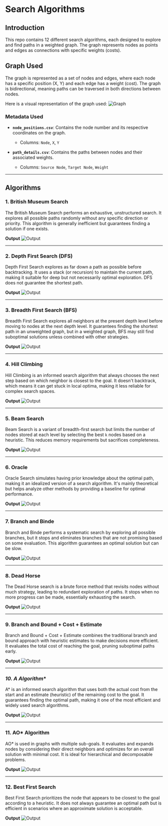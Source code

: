 # **Search Algorithms**

## **Introduction**
This repo contains 12 different search algorithms, each designed to explore and find paths in a weighted graph. The graph represents nodes as points and edges as connections with specific weights (costs). 

## **Graph Used**
The graph is represented as a set of nodes and edges, where each node has a specific position (X, Y) and each edge has a weight (cost). The graph is bidirectional, meaning paths can be traversed in both directions between nodes.

Here is a visual representation of the graph used:
![Graph]("Search_Algorithms/metaData/tree_visualization.png")

### **Metadata Used**

- **`node_positions.csv`**: Contains the node number and its respective coordinates on the graph.
  - Columns: `Node`, `X`, `Y`
  
- **`path_details.csv`**: Contains the paths between nodes and their associated weights.
  - Columns: `Source Node`, `Target Node`, `Weight`

---

## **Algorithms**

### **1. British Museum Search**
The British Museum Search performs an exhaustive, unstructured search. It explores all possible paths randomly without any specific direction or priority. This algorithm is generally inefficient but guarantees finding a solution if one exists.

**Output**
![Output]("BMS.png")

---

### **2. Depth First Search (DFS)**
Depth First Search explores as far down a path as possible before backtracking. It uses a stack (or recursion) to maintain the current path, making it suitable for deep but not necessarily optimal exploration. DFS does not guarantee the shortest path.

**Output**
![Output]("DFS.png")

---

### **3. Breadth First Search (BFS)**
Breadth First Search explores all neighbors at the present depth level before moving to nodes at the next depth level. It guarantees finding the shortest path in an unweighted graph, but in a weighted graph, BFS may still find suboptimal solutions unless combined with other strategies.

**Output**
![Output]("BFS.png")

---

### **4. Hill Climbing**
Hill Climbing is an informed search algorithm that always chooses the next step based on which neighbor is closest to the goal. It doesn't backtrack, which means it can get stuck in local optima, making it less reliable for complex search spaces.

**Output**
![Output]("HillClimbing.png")

---

### **5. Beam Search**
Beam Search is a variant of breadth-first search but limits the number of nodes stored at each level by selecting the best `k` nodes based on a heuristic. This reduces memory requirements but sacrifices completeness.

**Output**
![Output]("BeamSearch.png")

---

### **6. Oracle**
Oracle Search simulates having prior knowledge about the optimal path, making it an idealized version of a search algorithm. It's mainly theoretical but helps analyze other methods by providing a baseline for optimal performance.

**Output**
![Output]("Oracle.png")

---

### **7. Branch and Binde**
Branch and Binde performs a systematic search by exploring all possible branches, but it stops and eliminates branches that are not promising based on some evaluation. This algorithm guarantees an optimal solution but can be slow.

**Output**
![Output]("Branch_and_Bound.png")

---

### **8. Dead Horse**
The Dead Horse search is a brute force method that revisits nodes without much strategy, leading to redundant exploration of paths. It stops when no more progress can be made, essentially exhausting the search.

**Output**
![Output]("DH.png")

---

### **9. Branch and Bound + Cost + Estimate**
Branch and Bound + Cost + Estimate combines the traditional branch and bound approach with heuristic estimates to make decisions more efficient. It evaluates the total cost of reaching the goal, pruning suboptimal paths early.

**Output**
![Output]("BB_Cost_Est.png")

---

### **10. A* Algorithm**
A* is an informed search algorithm that uses both the actual cost from the start and an estimate (heuristic) of the remaining cost to the goal. It guarantees finding the optimal path, making it one of the most efficient and widely used search algorithms.

**Output**
![Output]("A_Star.png")

---

### **11. AO\*** Algorithm
AO* is used in graphs with multiple sub-goals. It evaluates and expands nodes by considering their direct neighbors and optimizes for an overall solution with minimal cost. It is ideal for hierarchical and decomposable problems.

**Output**
![Output]("AO_Star.png")

---

### **12. Best First Search**
Best First Search prioritizes the node that appears to be closest to the goal according to a heuristic. It does not always guarantee an optimal path but is efficient in scenarios where an approximate solution is acceptable.

**Output**
![Output]("BestFirstSearch.png")



